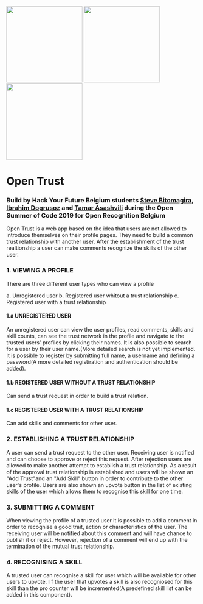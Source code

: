 
<div>
<img src="https://2019.summerofcode.be/static/img/logo/logo-osoc-color.svg" height="200px" />
<img src="https://2019.summerofcode.be/static/img/partners-svg/hackyourfuture.svg" height="200px"/>
<img src="https://pbs.twimg.com/profile_images/1101803658893819904/xYuEus4g_400x400.png" height="200px" />
</div>

<h1>Open Trust</h1>

<h3>Build by Hack Your Future Belgium students <a href="https://github.com/bitomagira">Steve Bitomagira</a>, 
  <a href="https://github.com/idogrusoz">Ibrahim Dogrusoz</a> and <a href="https://github.com/TamarAsashvili">Tamar Asashvili</a>  during the Open Summer of Code 2019 for Open Recognition Belgium </h3>

Open Trust is a web app based on the idea that users are not allowed to introduce themselves on their profile pages. They need to build a common trust relationship with another user. After the establishment of the trust realtionship a user can make comments recognize the skills of the other user.

<h3>1. VIEWING A PROFILE</h3>

There are three different user types who can view a profile

  a. Unregistered user
  b. Registered user whitout a trust relationship
  c. Registered user with a trust relationship
  
 <h4>1.a UNREGISTERED USER</h4>
  
   An unregistered user can view the user profiles, read comments, skills and skill counts, can see the trust network in the profile and navigate to the trusted users' profiles by clicking their names. It is also possible to search for a user by their user name.(More detailed search is not yet implemented. It is possible to register by submitting full name, a username and defining a password(A more detailed registiration and authentication should be added).
    
  <h4>1.b REGISTERED USER WITHOUT A TRUST RELATIONSHIP</h4>
  
   Can send a trust request in order to build a trust relation. 
    
   <h4>1.c REGISTERED USER WITH A TRUST RELATIONSHIP</h4>
   
   Can add skills and comments for other user.
    
 <h3>2. ESTABLISHING A TRUST RELATIONSHIP</h3>
 
  A user can send a trust request to the other user. Receiving user is notified and can choose to approve or reject this request. After rejection users are allowed to make another attempt to establish a trust relationship. As a result of the approval trust relationship is established and users will be shown an "Add Trust"and an "Add Skill" button in order to contribute to the other user's profile. Users are also shown an upvote button in the list of existing skills of the user which allows them to recognise this skill for one time.
  
  <h3>3. SUBMITTING A COMMENT</h3>
   
   When viewing the profile of a trusted user it is possible to add a comment in order to recognise a good trait, action or characteristics of the user. The receiving user will be notified about this comment and will have chance to publish it or reject. However, rejection of a comment will end up with the termination of the mutual trust relationship. 
   
   <h3>4. RECOGNISING A SKILL </h3>
   
   A trusted user can recognise a skill for user which will be available for other users to upvote. I f the user that upvotes a skill is also recogniosed for this skill than the pro counter will be incremented(A predefined skill list can be added in this component).
    
  
